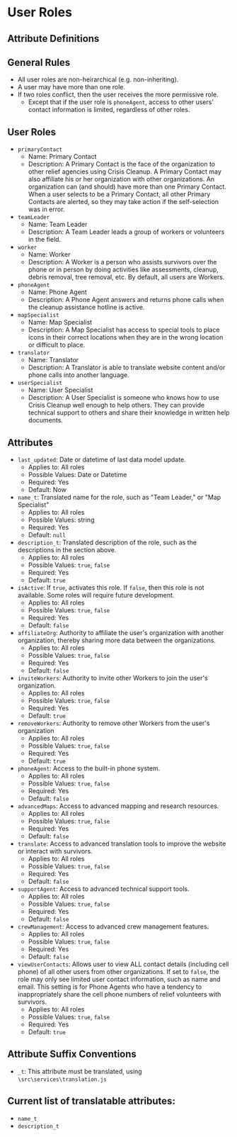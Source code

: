 # User Roles
## Attribute Definitions
General Rules
-------------
 - All user roles are non-heirarchical (e.g. non-inheriting).
 - A user may have more than one role.
 - If two roles conflict, then the user receives the more permissive role.
   - Except that if the user role is `phoneAgent`, access to other users' contact information is limited, regardless of other roles.

User Roles
-------------
 - `primaryContact`
   - Name: Primary Contact
   - Description: A Primary Contact is the face of the organization to other relief agencies using Crisis Cleanup. A Primary Contact may also affiliate his or her organization with other organizations. An organization can (and should) have more than one Primary Contact. When a user selects to be a Primary Contact, all other Primary Contacts are alerted, so they may take action if the self-selection was in error.
 - `teamLeader`
   - Name: Team Leader
   - Description: A Team Leader leads a group of workers or volunteers in the field.
 - `worker`
   - Name: Worker
   - Description: A Worker is a person who assists survivors over the phone or in person by doing activities like assessments, cleanup, debris removal, tree removal, etc. By default, all users are Workers.
 - `phoneAgent`
   - Name: Phone Agent
   - Description: A Phone Agent answers and returns phone calls when the cleanup assistance hotline is active.
 - `mapSpecialist`
   - Name: Map Specialist
   - Description: A Map Specialist has access to special tools to place icons in their correct locations when they are in the wrong location or difficult to place.
 - `translator`
   - Name: Translator
   - Description: A Translator is able to translate website content and/or phone calls into another language.
 - `userSpecialist`
   - Name: User Specialist
   - Description: A User Specialist is someone who knows how to use Crisis Cleanup well enough to help others. They can provide technical support to others and share their knowledge in written help documents.

Attributes
-------------
 - `last_updated`: Date or datetime of last data model update.
   - Applies to: All roles
   - Possible Values: Date or Datetime
   - Required: Yes
   - Default: Now
 - `name_t`: Translated name for the role, such as "Team Leader," or "Map Specialist"
   - Applies to: All roles
   - Possible Values: string
   - Required: Yes
   - Default: `null`
 - `description_t`: Translated description of the role, such as the descriptions in the section above.
   - Applies to: All roles
   - Possible Values: `true`, `false`
   - Required: Yes
   - Default: `true`
 - `isActive`: If `true`, activates this role. If `false`, then this role is not available. Some roles will require future development.
   - Applies to: All roles
   - Possible Values: `true`, `false`
   - Required: Yes
   - Default: `false`
 - `affiliateOrg`: Authority to affiliate the user's organization with another organization, thereby sharing more data between the organizations.
   - Applies to: All roles
   - Possible Values: `true`, `false`
   - Required: Yes
   - Default: `false`
 - `inviteWorkers`: Authority to invite other Workers to join the user's organization.
   - Applies to: All roles
   - Possible Values: `true`, `false`
   - Required: Yes
   - Default: `true`
 - `removeWorkers`: Authority to remove other Workers from the user's organization
   - Applies to: All roles
   - Possible Values: `true`, `false`
   - Required: Yes
   - Default: `true`
 - `phoneAgent`: Access to the built-in phone system.
   - Applies to: All roles
   - Possible Values: `true`, `false`
   - Required: Yes
   - Default: `false`
 - `advancedMaps`: Access to advanced mapping and research resources.
   - Applies to: All roles
   - Possible Values: `true`, `false`
   - Required: Yes
   - Default: `false`
 - `translate`: Access to advanced translation tools to improve the website or interact with survivors.
   - Applies to: All roles
   - Possible Values: `true`, `false`
   - Required: Yes
   - Default: `false`
 - `supportAgent`: Access to advanced technical support tools.
   - Applies to: All roles
   - Possible Values: `true`, `false`
   - Required: Yes
   - Default: `false`
 - `crewManagement`: Access to advanced crew management features.
   - Applies to: All roles
   - Possible Values: `true`, `false`
   - Required: Yes
   - Default: `false`
 - `viewUserContacts`: Allows user to view ALL contact details (including cell phone) of all other users from other organizations. If set to `false`, the role may only see limited user contact information, such as name and email. This setting is for Phone Agents who have a tendency to inappropriately share the cell phone numbers of relief volunteers with survivors.
   - Applies to: All roles
   - Possible Values: `true`, `false`
   - Required: Yes
   - Default: `true`

## Attribute Suffix Conventions
 - `_t`: This attribute must be translated, using `\src\services\translation.js`


Current list of translatable attributes:
-------------
 - `name_t`
 - `description_t`

